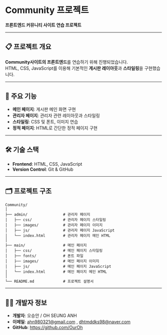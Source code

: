 # Community 프로젝트  
**프론트엔드 커뮤니티 사이트 연습 프로젝트**  

---

## 📋 프로젝트 개요  
**Community사이트의 프론트엔드**를 연습하기 위해 진행되었습니다.  
HTML, CSS, JavaScript를 이용해 기본적인 **게시판 레이아웃**과 **스타일링**을 구현했습니다.

---

## 🚀 주요 기능  
- **메인 페이지**: 게시판 메인 화면 구현  
- **관리자 페이지**: 관리자 관련 레이아웃과 스타일링  
- **스타일링**: CSS 및 폰트, 이미지 연습  
- **정적 페이지**: HTML로 간단한 정적 페이지 구현  

---

## 🛠️ 기술 스택  
- **Frontend**: HTML, CSS, JavaScript  
- **Version Control**: Git & GitHub  

---

## 🗂️ 프로젝트 구조  
```plaintext
Community/
│
├── admin/                # 관리자 페이지
│   ├── css/              # 관리자 페이지 스타일링
│   ├── images/           # 관리자 페이지 이미지
│   ├── js/               # 관리자 페이지 JavaScript
│   └── index.html        # 관리자 페이지 메인 HTML
│
├── main/                 # 메인 페이지
│   ├── css/              # 메인 페이지 스타일링
│   ├── fonts/            # 폰트 파일
│   ├── images/           # 메인 페이지 이미지
│   ├── js/               # 메인 페이지 JavaScript
│   └── index.html        # 메인 페이지 메인 HTML
│
└── README.md             # 프로젝트 설명서
```

---

## 🧑‍💻 개발자 정보  
- **개발자**: 오승안 / OH SEUNG ANH 
- **이메일**: ahn980321@gmail.com , dhtmddks98@naver.com 
- **GitHub**: https://github.com/OurOh


